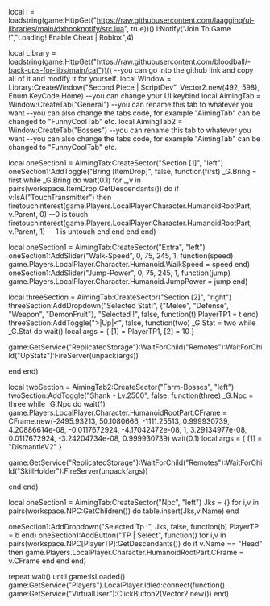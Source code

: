 local l = loadstring(game:HttpGet("https://raw.githubusercontent.com/laagginq/ui-libraries/main/dxhooknotify/src.lua", true))()
l:Notify("Join To Game !","Loading! Enable Cheat | Roblox",4)

local Library = loadstring(game:HttpGet("https://raw.githubusercontent.com/bloodball/-back-ups-for-libs/main/cat"))() --you can go into the github link and copy all of it and modify it for yourself.
local Window = Library:CreateWindow("Second Piece | ScriptDev", Vector2.new(492, 598), Enum.KeyCode.Home) --you can change your UI keybind
local AimingTab = Window:CreateTab("General") --you can rename this tab to whatever you want --you can also change the tabs code, for example "AimingTab" can be changed to "FunnyCoolTab" etc.
local AimingTab2 = Window:CreateTab("Bosses") --you can rename this tab to whatever you want --you can also change the tabs code, for example "AimingTab" can be changed to "FunnyCoolTab" etc.

local oneSection1 = AimingTab:CreateSector("Section [1]", "left")
oneSection1:AddToggle("Bring [ItemDrop]", false, function(first)
_G.Bring = first
while _G.Bring do wait(0.1)
for _,v in pairs(workspace.ItemDrop:GetDescendants()) do
if v:IsA("TouchTransmitter") then
firetouchinterest(game.Players.LocalPlayer.Character.HumanoidRootPart, v.Parent, 0) --0 is touch
firetouchinterest(game.Players.LocalPlayer.Character.HumanoidRootPart, v.Parent, 1) -- 1 is untouch
end
end
end
end)

local oneSection1 = AimingTab:CreateSector("Extra", "left")
oneSection1:AddSlider("Walk-Speed", 0, 75, 245, 1, function(speed)
game.Players.LocalPlayer.Character.Humanoid.WalkSpeed = speed
end)
oneSection1:AddSlider("Jump-Power", 0, 75, 245, 1, function(jump)
game.Players.LocalPlayer.Character.Humanoid.JumpPower = jump
end)

local threeSection = AimingTab:CreateSector("Section [2]", "right")
threeSection:AddDropdown("Selected Stat!", {"Melee", "Defense", "Weapon", "DemonFruit"}, "Selected !", false, function(t)
PlayerTP1 = t
end)
threeSection:AddToggle(">|Up|<", false, function(two)
_G.Stat = two
while _G.Stat do wait()
local args = {
[1] = PlayerTP1,
[2] = 10
}

game:GetService("ReplicatedStorage"):WaitForChild("Remotes"):WaitForChild("UpStats"):FireServer(unpack(args))

end
end)

local twoSection = AimingTab2:CreateSector("Farm-Bosses", "left")
twoSection:AddToggle("Shank - Lv.2500", false, function(three)
_G.Npc = three
while _G.Npc do wait(1)
game.Players.LocalPlayer.Character.HumanoidRootPart.CFrame = CFrame.new(-2495.93213, 50.1080666, -1111.25513, 0.999930739, 4.20886614e-08, -0.0117672924, -4.17042472e-08, 1, 3.29134977e-08, 0.0117672924, -3.24204734e-08, 0.999930739)
wait(0.1)
local args = {
[1] = "DismantleV2"
}

game:GetService("ReplicatedStorage"):WaitForChild("Remotes"):WaitForChild("SkillHolder"):FireServer(unpack(args))

end
end)

local oneSection1 = AimingTab:CreateSector("Npc", "left")
Jks = {}
for i,v in pairs(workspace.NPC:GetChildren()) do
    table.insert(Jks,v.Name) 
end

oneSection1:AddDropdown("Selected Tp !", Jks, false, function(b)
    PlayerTP = b
end)
oneSection1:AddButton("TP | Select", function()
for i,v in pairs(workspace.NPC[PlayerTP]:GetDescendants()) do
if v.Name == "Head" then
game.Players.LocalPlayer.Character.HumanoidRootPart.CFrame = v.CFrame
end
end
end)

repeat wait() until game:IsLoaded()
game:GetService("Players").LocalPlayer.Idled:connect(function()
game:GetService("VirtualUser"):ClickButton2(Vector2.new())
end)

